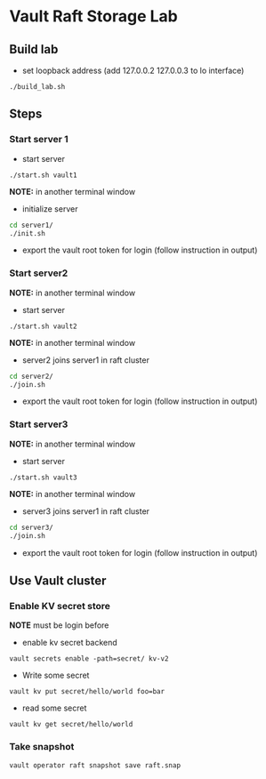 # Vault Raft Storage Lab 


## Build lab 

* set loopback address  (add  127.0.0.2  127.0.0.3 to lo interface)

```
./build_lab.sh 
```

## Steps

### Start server 1

* start server
```
./start.sh vault1

```

**NOTE:** in another terminal window

* initialize server 

```bash
cd server1/
./init.sh
```

* export the vault root token for login (follow instruction in output)


### Start server2 

**NOTE:** in another terminal window

* start server
```
./start.sh vault2

```
**NOTE:** in another terminal window

* server2 joins server1 in raft cluster 

```bash
cd server2/
./join.sh
```

* export the vault root token for login  (follow instruction in output)

### Start server3

**NOTE:** in another terminal window

* start server
```
./start.sh vault3

```
**NOTE:** in another terminal window

* server3 joins server1 in raft cluster 

```bash
cd server3/
./join.sh
```

* export the vault root token for login  (follow instruction in output)


## Use Vault cluster

### Enable KV secret store


**NOTE**  must be login before

* enable kv secret backend
```
vault secrets enable -path=secret/ kv-v2
```

* Write some secret
```
vault kv put secret/hello/world foo=bar 
```

* read some secret
```
vault kv get secret/hello/world
```


### Take snapshot 

```
vault operator raft snapshot save raft.snap
```

